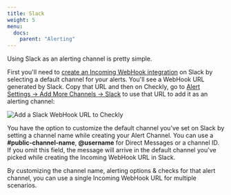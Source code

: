 ```yaml
---
title: Slack
weight: 5
menu:
  docs:
    parent: "Alerting"
---
```


Using Slack as an alerting channel is pretty simple. 

First you'll need to [create an Incoming WebHook integration](https://my.slack.com/services/new/incoming-webhook/) on Slack by selecting a default channel for your alerts. You'll see a WebHook URL generated by Slack. Copy that URL and then on Checkly, go to [Alert Settings -> Add More Channels -> Slack](https://app.checklyhq.com/alert-settings/channels/new/slack) to use that URL to add it as an alerting channel:

![Add a Slack WebHook URL to Checkly](/docs/images/alerting/slack.png)

You have the option to customize the default channel you've set on Slack by setting a channel name while creating your Alert Channel. You can use a **#public-channel-name**, **@username** for Direct Messages or a channel ID. If you omit this field, the message will arrive in the default channel you've picked while creating the Incoming WebHook URL in Slack.

By customizing the channel name, alerting options & checks for that alert channel, you can use a single Incoming WebHook URL for multiple scenarios.
